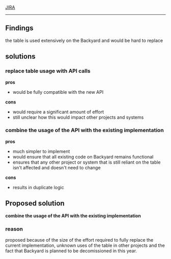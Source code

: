 
[JIRA](https://avivgroup.atlassian.net/browse/LUNA-528)

___
## Findings

the table is used extensively on the Backyard and would be hard to replace

## solutions

### replace table usage with API calls

**pros**
- would be fully compatible with the new API

**cons**
- would require a significant amount of effort
- still unclear how this would impact other projects and systems

### combine the usage of the API with the existing implementation

**pros**
- much simpler to implement
- would ensure that all existing code on Backyard remains functional
- ensures that any other project or system that is still reliant on the table isn't affected and doesn't need to change

**cons**
- results in duplicate logic

## Proposed solution

**combine the usage of the API with the existing implementation**

### reason

proposed because of the size of the effort required to fully replace the current implementation, unknown uses of the table in other projects and the fact that Backyard is planned to be decomissioned in this year.
